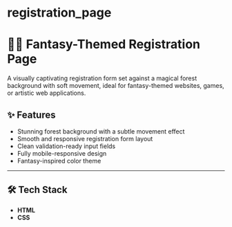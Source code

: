 # registration_page
# 🧚‍♂️ Fantasy-Themed Registration Page

A visually captivating registration form set against a magical forest background with soft movement, ideal for fantasy-themed websites, games, or artistic web applications.


## ✨ Features

- Stunning forest background with a subtle movement effect
- Smooth and responsive registration form layout
- Clean validation-ready input fields
- Fully mobile-responsive design
- Fantasy-inspired color theme

---

## 🛠️ Tech Stack

- **HTML**
- **CSS**

